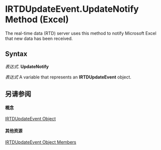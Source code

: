 
# IRTDUpdateEvent.UpdateNotify Method (Excel)

The real-time data (RTD) server uses this method to notify Microsoft Excel that new data has been received.


## Syntax

 _表达式_. **UpdateNotify**

 _表达式_ A variable that represents an **IRTDUpdateEvent** object.


## 另请参阅


#### 概念


[IRTDUpdateEvent Object](8ac58d69-194b-e35a-44bc-7c0994b296ac.md)
#### 其他资源


[IRTDUpdateEvent Object Members](http://msdn.microsoft.com/library/d28d0153-8a26-618a-2384-d81552362cb7%28Office.15%29.aspx)